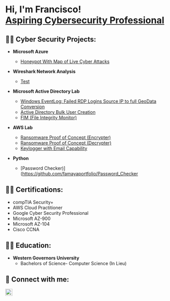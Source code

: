 <h1>Hi, I'm Francisco! <br/><a <a href="https://www.linkedin.com/in/francisco-amaya-/">Aspiring Cybersecurity Professional</a>

<h2>👨‍💻 Cyber Security Projects:</h2>

- <b> Microsoft Azure </b>
  - [Honeypot With Map of Live Cyber Attacks](https://github.com/famayaportfolio/Microsoft-Azure-Honeypot)
    
- <b> Wireshark Network Analysis </b>
  - [Test](https://github.com1/4chan-ImaAnalysiddleware-C964) <b><i></b></i>
- <b>Microsoft Active Directory Lab</b>
  - [Windows EventLog: Failed RDP Logins Source IP to full GeoData Conversion](https://github.commadakor1/Sentinel-Lab)
  - [Active Directory Bulk User Creation](https://github.com/joshmadakoPS)
  - [FIM (File Integrity Monitor)](https://github.com/joshmadakor1/PowerShelity-FIM)
- <b>AWS Lab</b>
  - [Ransomware Proof of Concept (Encrypter)](https://github.com/joshmadakorterPOC)
  - [Ransomware Proof of Concept (Decrypter)](https://github.com/joshmadakoerPOC)
  - [Keylogger with Email Capability](https://github.com/joshmadh-Email)
- <b>Python</b>
  - [Password Checker)](https://github.com/famayaportfolio/Password_Checker

<h2>👨‍💻 Certifications:</h2>
 </b>


  - compTIA Security+
  - AWS Cloud Practitioner
  - Google Cyber Security Professional
  - Microsoft AZ-900
  - Microsoft AZ-104
  - Cisco CCNA

<h2>👨‍💻 Education:</h2>

- <b> Western Governors University </b>
  - Bachelors of Science- Computer Science (In Lieu)

  
<h2> 🤳 Connect with me:</h2>

[<img align="left" alt="JoshMadakor | LinkedIn" width="22px" src="https://cdn.jsdelivr.net/npm/simple-icons@v3/icons/linkedin.svg" />][linkedin]

[linkedin]: https://www.linkedin.com/in/francisco-amaya-/





